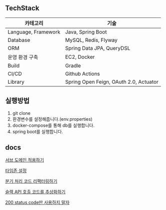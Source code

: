 ## TechStack

| 카테고리 | 기술 |
| --- | --- |
| Language, Framework | Java, Spring Boot |
| Database | MySQL, Redis, Flyway |
| ORM | Spring Data JPA, QueryDSL |
| 운영 환경 구축 | EC2, Docker |
| Build | Gradle |
| CI/CD | Github Actions |
| Library | Spring Open Feign, OAuth 2.0, Actuator |

## 실행방법
1. git clone
2. 환경변수를 설정해줍니다.(env.properties)
3. docker-compose를 통해 db를 실행합니다.
4. spring boot를 실행합니다.


## docs
[서브 도메인 적용하기](https://velog.io/@kssumin/%EC%84%9C%EB%B8%8C-%EB%8F%84%EB%A9%94%EC%9D%B8-%EC%A0%81%EC%9A%A9%ED%95%98%EA%B8%B0)

[타임존 설정](https://velog.io/@kssumin/DB%EC%97%90-%EB%93%A4%EC%96%B4%EA%B0%80%EB%8A%94-%EC%8B%9C%EA%B0%84%EC%9D%B4-%EC%9D%B4%EC%83%81%ED%95%98%EB%8B%A4)

[분기 처리 코드 리팩터링하기](https://velog.io/@kssumin/%EB%B6%84%EA%B8%B0%EC%B2%98%EB%A6%AC-%EC%BD%94%EB%93%9C-%EB%A6%AC%ED%8C%A9%ED%84%B0%EB%A7%81-%ED%95%98%EA%B8%B0)

[슬랙 API 호출 코드를 추상화하기](https://velog.io/@kssumin/%EC%8A%AC%EB%9E%99-API-%ED%98%B8%EC%B6%9C-%EC%BD%94%EB%93%9C%EB%A5%BC-%EC%B6%94%EC%83%81%ED%99%94%ED%95%98%EA%B8%B0)

[200 status code만 사용하지 말자](https://velog.io/@kssumin/EEOS-%EC%BA%90%EC%8B%B1)

